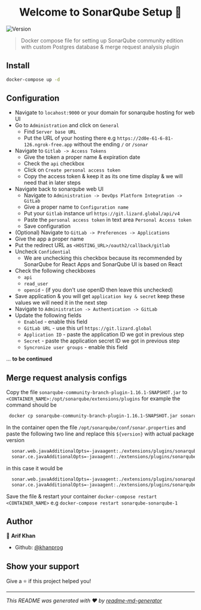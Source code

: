 <h1 align="center">Welcome to SonarQube Setup 👋</h1>
<p>
  <img alt="Version" src="https://img.shields.io/badge/version-v1.0-blue.svg?cacheSeconds=2592000" />
</p>

> Docker compose file for setting up SonarQube community edition with custom Postgres database & merge request analysis plugin

## Install

```sh
docker-compose up -d
```

## Configuration
- Navigate to `locahost:9000` or your domain for sonarqube hosting for web UI
- Go to `Administration` and click on `General`
  - Find `Server base URL`
  - Put the URL of your hosting there e.g `https://2d0e-61-6-81-126.ngrok-free.app` without the ending `/` or `/sonar`
- Navigate to `Gitlab -> Access Tokens`
  - Give the token a proper name & expiration date
  - Check the `api` checkbox
  - Click on `Create personal access token`
  - Copy the access token & keep it as its one time display & we will need that in later steps
- Navigate back to sonarqube web UI
  - Navigate to `Administration -> DevOps Platform Integration -> GitLab`
  - Give a proper name to `Configuration name`
  - Put your `Gitlab` instance url `https://git.lizard.global/api/v4`
  - Paste the `personal access token` in text area `Personal Access token`
  - Save configuration
- (Optional) Navigate to `GitLab -> Preferences -> Applications`
- Give the app a proper name
- Put the redirect URL as `<HOSTING_URL>/oauth2/callback/gitlab`
- Uncheck `Confidential`
  - We are unchecking this checkbox because its recommended by SonarQube for React Apps and SonarQube UI is based on React
- Check the following checkboxes
  - `api`
  - `read_user`
  - `openid` - (if you don't use openID then leave this unchecked)
- Save application & you will get `application key & secret` keep these values we will need it in the next step
- Navigate to `Administration -> Authentication -> GitLab`
- Update the following fields
  - `Enabled` - enable this field
  - `GitLab URL` - use this url ```https://git.lizard.global```
  - `Application ID` - paste the application ID we got in previous step
  - `Secret` - paste the application secret ID we got in previous step
  - `Syncronize user groups` - enable this field

... **to be continued**

## Merge request analysis configs
Copy the file `sonarqube-community-branch-plugin-1.16.1-SNAPSHOT.jar` to `<CONTAINER_NAME>:/opt/sonarqube/extensions/plugins` for example the command should be 

```sh
 docker cp sonarqube-community-branch-plugin-1.16.1-SNAPSHOT.jar sonarqube-sonarqube-1:/opt/sonarqube/extensions/plugins
 ```
  In the container open the file `/opt/sonarqube/conf/sonar.properties` and paste the following two line and replace this `${version}` with actual package version
  ```sh
    sonar.web.javaAdditionalOpts=-javaagent:./extensions/plugins/sonarqube-community-branch-plugin-${version}.jar=web
    sonar.ce.javaAdditionalOpts=-javaagent:./extensions/plugins/sonarqube-community-branch-plugin-${version}.jar=ce
  ```
  in this case it would be 
  ```sh
    sonar.web.javaAdditionalOpts=-javaagent:./extensions/plugins/sonarqube-community-branch-plugin-1.16.1-SNAPSHOT.jar=web
    sonar.ce.javaAdditionalOpts=-javaagent:./extensions/plugins/sonarqube-community-branch-plugin-1.16.1-SNAPSHOT.jar=ce
  ```
Save the file & restart your container `docker-compose restart <CONTAINER_NAME>` e.g `docker-compose restart sonarqube-sonarqube-1`

## Author

👤 **Arif Khan**

* Github: [@khanprog](https://github.com/khanprog)

## Show your support

Give a ⭐️ if this project helped you!

***
_This README was generated with ❤️ by [readme-md-generator](https://github.com/kefranabg/readme-md-generator)_